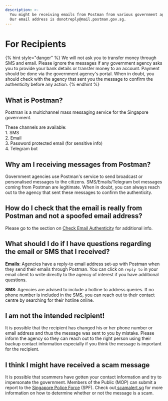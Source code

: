 ```yaml
---
description: >-
  You might be receiving emails from Postman from various government agencies.
  Our email address is donotreply@mail.postman.gov.sg.
---
```


# For Recipients

{% hint style="danger" %}
We will not ask you to transfer money through SMS and email. Please ignore the messages if any government agency asks you to provide your bank details or transfer money to an account. Payment should be done via the government agency's portal. When in doubt, you should check with the agency that sent you the message to confirm the authenticity before any action.
{% endhint %}

## What is Postman?

Postman is a multichannel mass messaging service for the Singapore government.

These channels are available:\
1\. SMS\
2\. Email\
3\. Password protected email (for sensitive info)\
4\. Telegram bot

## Why am I receiving messages from Postman?

Government agencies use Postman's service to send broadcast or personalised messages to the citizens. SMS/Emails/Telegram bot messages coming from Postman are legitimate. When in doubt, you can always reach out to the agency that sent these messages to confirm the authenticity.

## How do I check that the email is really from Postman and not a spoofed email address?

Please go to the section on [Check Email Authenticity](https://guide.postman.gov.sg/faqs/faq-recipients/check-email-authenticity) for additional info.

## What should I do if I have questions regarding the email or SMS that I received?

**Emails**: Agencies have a reply-to email address set-up with Postman when they send their emails through Postman. You can click on `reply to` in your email client to write directly to the agency of interest if you have additional questions.

**SMS**: Agencies are advised to include a hotline to address queries. If no phone number is included in the SMS, you can reach out to their contact centre by searching for their hotline online.

## I am not the intended recipient!

It is possible that the recipient has changed his or her phone number or email address and thus the message was sent to you by mistake. Please inform the agency so they can reach out to the right person using their backup contact information especially if you think the message is important for the recipient.

## I think I might have received a scam message

It is possible that scammers have gotten your contact information and try to impersonate the government. Members of the Public (MOP) can submit a report to the [Singapore Police Force](https://eservices.police.gov.sg/homepage) (SPF). Check out[ scamalert.sg](https://www.scamalert.sg) for more information on how to determine whether or not the message is a scam.
